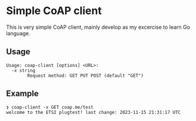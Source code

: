 # Simple CoAP client

This is very simple CoAP client, mainly develop as my excercise to learn Go language.

## Usage

```
Usage: coap-client [options] <URL>:
  -x string
    	Request method: GET PUT POST (default "GET")

```

## Example

```
❯ coap-client -x GET coap.me/test
welcome to the ETSI plugtest! last change: 2023-11-15 21:31:17 UTC
```
